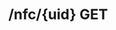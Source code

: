 #  /nfc/{uid} GET

<api-endpoint openapi-path="../../openApi.json" method="GET" endpoint="/nfc/{uid}"/>